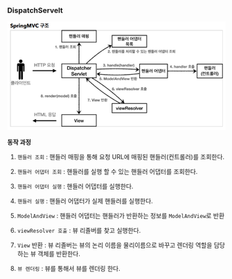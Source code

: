 ### DispatchServelt

![DispatchServlet](https://github.com/awse2050/TIL/blob/main/Spring/img/%EB%94%94%EC%8A%A4%ED%8C%A8%EC%B2%98%EC%84%9C%EB%B8%94%EB%A6%BF.PNG)


**동작 과정**

1. `핸들러 조회` : 핸들러 매핑을 통해 요청 URL에 매핑된 핸들러(컨트롤러)를 조회한다.

2. `핸들러 어댑터 조회` : 핸들러를 실행 할 수 있는 핸들러 어댑터를 조회한다.

3. `핸들러 어댑터 실행` : 핸들러 어댑터를 실행한다.

4. `핸들러 실행` : 핸들러 어댑터가 실제 핸들러를 실행한다.

5. `ModelAndView` : 핸들러 어댑터는 핸들러가 반환하는 정보를 `ModelAndView`로 반환

6. `viewResolver 호출` : 뷰 리졸버를 찾고 실행한다.

7. `View` 반환 : 뷰 리졸버는 뷰의 논리 이름을 물리이름으로 바꾸고 렌더링 역할을 담당하는 뷰 객체를 반환한다.

8. `뷰 렌더링` : 뷰를 통해서 뷰를 렌더링 한다.
